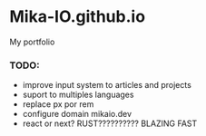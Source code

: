 # Mika-IO.github.io

My portfolio

### TODO:

- improve input system to articles and projects
- suport to multiples languages
- replace px por rem
- configure domain mikaio.dev
- react or next? RUST?????????? BLAZING FAST

